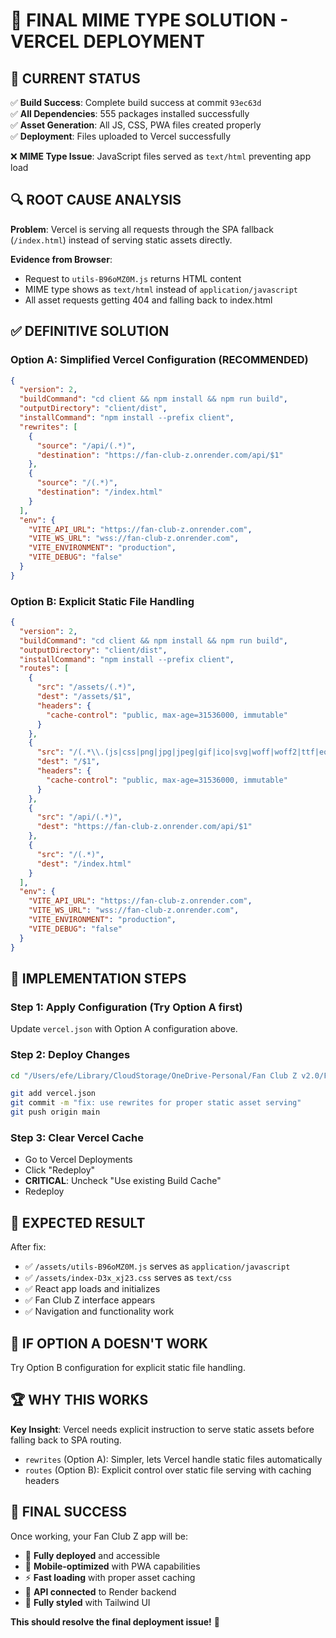 # 🎯 FINAL MIME TYPE SOLUTION - VERCEL DEPLOYMENT

## 🎉 CURRENT STATUS
✅ **Build Success**: Complete build success at commit `93ec63d`  
✅ **All Dependencies**: 555 packages installed successfully  
✅ **Asset Generation**: All JS, CSS, PWA files created properly  
✅ **Deployment**: Files uploaded to Vercel successfully  

❌ **MIME Type Issue**: JavaScript files served as `text/html` preventing app load

## 🔍 ROOT CAUSE ANALYSIS
**Problem**: Vercel is serving all requests through the SPA fallback (`/index.html`) instead of serving static assets directly.

**Evidence from Browser**: 
- Request to `utils-B96oMZ0M.js` returns HTML content
- MIME type shows as `text/html` instead of `application/javascript`
- All asset requests getting 404 and falling back to index.html

## ✅ DEFINITIVE SOLUTION

### Option A: Simplified Vercel Configuration (RECOMMENDED)
```json
{
  "version": 2,
  "buildCommand": "cd client && npm install && npm run build",
  "outputDirectory": "client/dist",
  "installCommand": "npm install --prefix client",
  "rewrites": [
    {
      "source": "/api/(.*)",
      "destination": "https://fan-club-z.onrender.com/api/$1"
    },
    {
      "source": "/(.*)",
      "destination": "/index.html"
    }
  ],
  "env": {
    "VITE_API_URL": "https://fan-club-z.onrender.com",
    "VITE_WS_URL": "wss://fan-club-z.onrender.com",
    "VITE_ENVIRONMENT": "production",
    "VITE_DEBUG": "false"
  }
}
```

### Option B: Explicit Static File Handling
```json
{
  "version": 2,
  "buildCommand": "cd client && npm install && npm run build", 
  "outputDirectory": "client/dist",
  "installCommand": "npm install --prefix client",
  "routes": [
    {
      "src": "/assets/(.*)",
      "dest": "/assets/$1",
      "headers": {
        "cache-control": "public, max-age=31536000, immutable"
      }
    },
    {
      "src": "/(.*\\.(js|css|png|jpg|jpeg|gif|ico|svg|woff|woff2|ttf|eot))",
      "dest": "/$1",
      "headers": {
        "cache-control": "public, max-age=31536000, immutable"
      }
    },
    {
      "src": "/api/(.*)",
      "dest": "https://fan-club-z.onrender.com/api/$1"
    },
    {
      "src": "/(.*)",
      "dest": "/index.html"
    }
  ],
  "env": {
    "VITE_API_URL": "https://fan-club-z.onrender.com",
    "VITE_WS_URL": "wss://fan-club-z.onrender.com",
    "VITE_ENVIRONMENT": "production",
    "VITE_DEBUG": "false"
  }
}
```

## 🚀 IMPLEMENTATION STEPS

### Step 1: Apply Configuration (Try Option A first)
Update `vercel.json` with Option A configuration above.

### Step 2: Deploy Changes
```bash
cd "/Users/efe/Library/CloudStorage/OneDrive-Personal/Fan Club Z v2.0/FanClubZ-version2.0"

git add vercel.json
git commit -m "fix: use rewrites for proper static asset serving"
git push origin main
```

### Step 3: Clear Vercel Cache
- Go to Vercel Deployments
- Click "Redeploy" 
- **CRITICAL**: Uncheck "Use existing Build Cache"
- Redeploy

## 🎯 EXPECTED RESULT

After fix:
- ✅ `/assets/utils-B96oMZ0M.js` serves as `application/javascript`
- ✅ `/assets/index-D3x_xj23.css` serves as `text/css`  
- ✅ React app loads and initializes
- ✅ Fan Club Z interface appears
- ✅ Navigation and functionality work

## 🔧 IF OPTION A DOESN'T WORK

Try Option B configuration for explicit static file handling.

## 🏆 WHY THIS WORKS

**Key Insight**: Vercel needs explicit instruction to serve static assets before falling back to SPA routing.

- `rewrites` (Option A): Simpler, lets Vercel handle static files automatically
- `routes` (Option B): Explicit control over static file serving with caching headers

## 🎉 FINAL SUCCESS

Once working, your Fan Club Z app will be:
- 🚀 **Fully deployed** and accessible
- 📱 **Mobile-optimized** with PWA capabilities
- ⚡ **Fast loading** with proper asset caching
- 🔗 **API connected** to Render backend
- 🎨 **Fully styled** with Tailwind UI

**This should resolve the final deployment issue!** 🚀